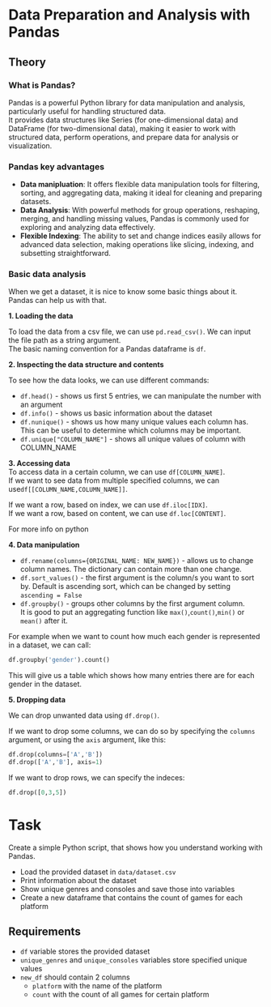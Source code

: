 # Data Preparation and Analysis with Pandas

## Theory

### What is Pandas?
Pandas is a powerful Python library for data manipulation and analysis, particularly useful for handling structured data.  
It provides data structures like Series (for one-dimensional data) and DataFrame (for two-dimensional data), making it easier to work with structured data, perform operations, and prepare data for analysis or visualization.

### Pandas key advantages
- **Data manipluation**: It offers flexible data manipulation tools for filtering, sorting, and aggregating data, making it ideal for cleaning and preparing datasets.
- **Data Analysis**: With powerful methods for group operations, reshaping, merging, and handling missing values, Pandas is commonly used for exploring and analyzing data effectively.
- **Flexible Indexing**: The ability to set and change indices easily allows for advanced data selection, making operations like slicing, indexing, and subsetting straightforward.

### Basic data analysis

When we get a dataset, it is nice to know some basic things about it.
Pandas can help us with that. 

**1. Loading the data**  

To load the data from a csv file, we can use ```pd.read_csv()```. We can input the file path as a string argument.  
The basic naming convention for a Pandas dataframe is ```df```.

**2. Inspecting the data structure and contents**

To see how the data looks, we can use different commands:

- ```df.head()``` - shows us first 5 entries, we can manipulate the number with an argument
- ```df.info()``` - shows us basic information about the dataset
- ```df.nunique()``` - shows us how many unique values each column has. This can be useful to determine which columns may be important.
- ```df.unique["COLUMN_NAME"]``` - shows all unique values of column with COLUMN_NAME

**3. Accessing data**  
To access data in a certain column, we can use ```df[COLUMN_NAME]```.  
If we want to see data from multiple specified columns, we can use```df[[COLUMN_NAME,COLUMN_NAME]]```.

If we want a row, based on index, we can use ```df.iloc[IDX]```.  
If we want a row, based on content, we can use ```df.loc[CONTENT]```.

For more info on python 

**4. Data manipulation**

- ```df.rename(columns={ORIGINAL_NAME: NEW_NAME})``` - allows us to change column names. The dictionary can contain more than one change.
- ```df.sort_values()``` - the first argument is the column/s you want to sort by. Default is ascending sort, which can be changed by setting ```ascending = False```
- ```df.groupby()``` - groups other columns by the first argument column.  
It is good to put an aggregating function like ```max()```,```count()```,```min()``` or ```mean()``` after it.  

For example when we want to count how much each gender is represented in a dataset, we can call:
```python
df.groupby('gender').count() 
```
This will give us a table which shows how many entries there are for each gender in the dataset.

**5. Dropping data**

We can drop unwanted data using ```df.drop()```.

If we want to drop some columns, we can do so by specifying the ```columns``` argument, or using the `axis` argument, like this:
```python
df.drop(columns=['A','B'])
df.drop(['A','B'], axis=1)
```

If we want to drop rows, we can specify the indeces:
```python
df.drop([0,3,5])
```

# Task
Create a simple Python script, that shows how you understand working with Pandas.

- Load the provided dataset in ```data/dataset.csv```
- Print information about the dataset
- Show unique genres and consoles and save those into variables
- Create a new dataframe that contains the count of games for each platform

## Requirements
- ```df``` variable stores the provided dataset
- ```unique_genres``` and ```unique_consoles``` variables store specified unique values
- ```new_df``` should contain 2 columns 
  - ```platform``` with the name of the platform
  - ```count``` with the count of all games for certain platform






